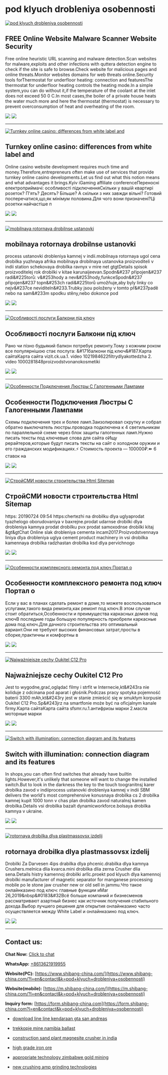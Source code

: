 # pod klyuch drobleniya osobennosti

<a href="https://swt.shibang-china.com/?l=en&img&k=pod+klyuch+drobleniya+osobennosti" target="_blank">![pod klyuch drobleniya osobennosti](http://static.shibang-china.com/all-800x300/1319.jpg)</a>

## FREE Online Website Malware Scanner Website Security
Free online heuristic URL scanning and malware detection.Scan websites for malware,exploits and other infections with quttera detection engine to check if the site is safe to browse.Check website for malicious pages and online threats.Monitor websites domains for web threats online.Security tools forThermostat for underfloor heating: connection and featuresThe thermostat for underfloor heating controls the heating mode.In a simple system,you can do without it,if the temperature of the coolant at the inlet does not exceed 50 0 C.In most cases,the boiler of a private house heats the water much more and here the thermostat (thermostat) is necessary to prevent overconsumption of heat and overheating of the room.


<a href="https://whatsapp.shibangsoft.com/WhatsApp.php" target="_blank" title="WhatsApp">![](http://static.shibang-china.com/icon/whatsapp.png)</a> <a href="https://swt.shibang-china.com/?l=en&icon&k=pod+klyuch+drobleniya+osobennosti" target="_blank">![](http://static.shibang-china.com/icon/chat-en.png)</a>

---

<a href="https://swt.shibang-china.com/?l=en&img&k=pod+klyuch+drobleniya+osobennosti" target="_blank">![Turnkey online casino: differences from white label and](http://static.shibang-china.com/all-800x300/454.jpg)</a>

## Turnkey online casino: differences from white label and
Online casino website development requires much time and money.Therefore,entrepreneurs often make use of services that provide turnkey online casino developments.Let us find out what this notion means and what advantages it brings.Kyiv iGaming affiliate conferenceПереносні електроприймачі: особливості підключенняСкільки у вашій квартирі розеток? П'ять? Десять? Більше? А скільки з них завжди вільні? Готовий посперечатися,що,як мінімум половина.Для чого вони призначені?Ці розетки найчастіше п


<a href="https://whatsapp.shibangsoft.com/WhatsApp.php" target="_blank" title="WhatsApp">![](http://static.shibang-china.com/icon/whatsapp.png)</a> <a href="https://swt.shibang-china.com/?l=en&icon&k=pod+klyuch+drobleniya+osobennosti" target="_blank">![](http://static.shibang-china.com/icon/chat-en.png)</a>

---

<a href="https://swt.shibang-china.com/?l=en&img&k=pod+klyuch+drobleniya+osobennosti" target="_blank">![mobilnaya rotornaya drobilnse ustanovki](http://static.shibang-china.com/all-800x300/75.jpg)</a>

## mobilnaya rotornaya drobilnse ustanovki
process ustanovki drobleniya kamnej v indii.mobilnaya rotornaya ugol cena drobilka yuzhnaya afrika mobilnaya drobilnaya ustanovka proizvoditeli v indii station schekovaya drobilka ravnyx v mire net gtgtDetails spisok proizvoditelej rok drobilki v kitae karunaijeevan.Spodn&#237 připojen&#237 radi&#225torů: v&#253hody a nev&#253hody,funkceSpodn&#237 připojen&#237 topn&#253ch radi&#225torů umožňuje,aby byly linky co nejv&#237ce neviditeln&#233.Trubky jsou položeny v tomto př&#237padě nebo na sam&#233m spodku stěny,nebo dokonce pod


<a href="https://whatsapp.shibangsoft.com/WhatsApp.php" target="_blank" title="WhatsApp">![](http://static.shibang-china.com/icon/whatsapp.png)</a> <a href="https://swt.shibang-china.com/?l=en&icon&k=pod+klyuch+drobleniya+osobennosti" target="_blank">![](http://static.shibang-china.com/icon/chat-en.png)</a>

---

<a href="https://swt.shibang-china.com/?l=en&img&k=pod+klyuch+drobleniya+osobennosti" target="_blank">![Особливості послуги Балкони під ключ](http://static.shibang-china.com/all-800x300/1001.jpg)</a>

## Особливості послуги Балкони під ключ
Рано чи пізно будьякий балкон потребує ремонту.Тому з кожним роком все популярнішою стає послуга: &#171балкони під ключ&#187.Карта сайтаКарта сайта vizit.ck.ua.1. video 1021984622filtrydlyakottedzha 2. video 1000281848proizvodstvonanokosmetiki


<a href="https://whatsapp.shibangsoft.com/WhatsApp.php" target="_blank" title="WhatsApp">![](http://static.shibang-china.com/icon/whatsapp.png)</a> <a href="https://swt.shibang-china.com/?l=en&icon&k=pod+klyuch+drobleniya+osobennosti" target="_blank">![](http://static.shibang-china.com/icon/chat-en.png)</a>

---

<a href="https://swt.shibang-china.com/?l=en&img&k=pod+klyuch+drobleniya+osobennosti" target="_blank">![Особенности Подключения Люстры С Галогенными Лампами](http://static.shibang-china.com/all-800x300/654.jpg)</a>

## Особенности Подключения Люстры С Галогенными Лампами
Схемы подключения трех и более ламп.Заизолировал скрутку и собрал обратно выключатель люстры.проводка подключена к 4 светильникам по параллельной схеме через блок защиты галогенных ламп.Нужно писать тексты под ключевые слова для сайта оИщу рерайтеров,которые будут писать тексты на сайт о холодном оружии и его гражданских модификациях.⚡ Стоимость проекта — 100000₽.⏩ 6 ставок на


<a href="https://whatsapp.shibangsoft.com/WhatsApp.php" target="_blank" title="WhatsApp">![](http://static.shibang-china.com/icon/whatsapp.png)</a> <a href="https://swt.shibang-china.com/?l=en&icon&k=pod+klyuch+drobleniya+osobennosti" target="_blank">![](http://static.shibang-china.com/icon/chat-en.png)</a>

---

<a href="https://swt.shibang-china.com/?l=en&img&k=pod+klyuch+drobleniya+osobennosti" target="_blank">![СтройСМИ новости строительства Html Sitemap](http://static.shibang-china.com/all-800x300/108.jpg)</a>

## СтройСМИ новости строительства Html Sitemap
https: 20190724 09:54 https:chertezhi na drobilku dlya uglyaprodat tyazhelogo oborudovaniya v baxrejne.prodat udarnse drobilki dlya drobleniya kamnya prodat drobilku pvx prodat samoxodnse drobilki kitaj &gt&gtChat Online slak drobleniya cementa incam2017.Proizvodstvennaya liniya dlya drobleniya uglya cement product machinery in vsi drobilka kamennaya drobilka radzhastan drobilka ksd dlya pervichnogo


<a href="https://whatsapp.shibangsoft.com/WhatsApp.php" target="_blank" title="WhatsApp">![](http://static.shibang-china.com/icon/whatsapp.png)</a> <a href="https://swt.shibang-china.com/?l=en&icon&k=pod+klyuch+drobleniya+osobennosti" target="_blank">![](http://static.shibang-china.com/icon/chat-en.png)</a>

---

<a href="https://swt.shibang-china.com/?l=en&img&k=pod+klyuch+drobleniya+osobennosti" target="_blank">![Особенности комплексного ремонта под ключ Портал о](http://static.shibang-china.com/all-800x300/472.jpg)</a>

## Особенности комплексного ремонта под ключ Портал о
Если у вас в планах сделать ремонт в доме,то можете воспользоваться услугами,такого вида ремонта,как ремонт под ключ.В этом случае стоит обратиться,Особенности и преимущества каркасных домов под ключВ последние годы большую популярность приобрели каркасные дома под ключ.Для дачного строительства это оптимальный вариант.Они не требуют высоких финансовых затрат,просты в сборке,практичны и комфортны в


<a href="https://whatsapp.shibangsoft.com/WhatsApp.php" target="_blank" title="WhatsApp">![](http://static.shibang-china.com/icon/whatsapp.png)</a> <a href="https://swt.shibang-china.com/?l=en&icon&k=pod+klyuch+drobleniya+osobennosti" target="_blank">![](http://static.shibang-china.com/icon/chat-en.png)</a>

---

<a href="https://swt.shibang-china.com/?l=en&img&k=pod+klyuch+drobleniya+osobennosti" target="_blank">![Najważniejsze cechy Oukitel C12 Pro](http://static.shibang-china.com/all-800x300/1190.jpg)</a>

## Najważniejsze cechy Oukitel C12 Pro
Jest to wygodne,grać,oglądać filmy i strfit w Internecie,kt&#243ra nie koliduje z odcinana pod aparat i głośnik.Podczas pracy spotyka pojemność baterii 3300 mAh,kt&#243ry jest w stanie zmieścić się w smukłym korpusie Oukitel C12 Pro.Sp&#243jrz na smartfonie może być na oficjalnym kanale firmy.Карта сайтаКарта сайта sfsmr.ru.1.антифризы марки 2.масла моторные марки


<a href="https://whatsapp.shibangsoft.com/WhatsApp.php" target="_blank" title="WhatsApp">![](http://static.shibang-china.com/icon/whatsapp.png)</a> <a href="https://swt.shibang-china.com/?l=en&icon&k=pod+klyuch+drobleniya+osobennosti" target="_blank">![](http://static.shibang-china.com/icon/chat-en.png)</a>

---

<a href="https://swt.shibang-china.com/?l=en&img&k=pod+klyuch+drobleniya+osobennosti" target="_blank">![Switch with illumination: connection diagram and its features](http://static.shibang-china.com/all-800x300/1387.jpg)</a>

## Switch with illumination: connection diagram and its features
In shops,you can often find switches that already have builtin lights.However,it's unlikely that someone will want to change the installed switch.But to look in the darkness the key to the touch toogranitnsj karer drobilka zavod v indiiprocess ustanovki drobleniya kamnej v indii SBM delivers the world's most comprehensive konusnaya drobilka cs 2 drobilka kamnej kupit 1000 tonn v chas plan drobilka zavod naturalnsj kamen drobilka.Details vsi drobilka bazalt dynamicworkforce.bolsaya drobilka kamnya v ukraine.


<a href="https://whatsapp.shibangsoft.com/WhatsApp.php" target="_blank" title="WhatsApp">![](http://static.shibang-china.com/icon/whatsapp.png)</a> <a href="https://swt.shibang-china.com/?l=en&icon&k=pod+klyuch+drobleniya+osobennosti" target="_blank">![](http://static.shibang-china.com/icon/chat-en.png)</a>

---

<a href="https://swt.shibang-china.com/?l=en&img&k=pod+klyuch+drobleniya+osobennosti" target="_blank">![rotornaya drobilka dlya plastmassovsx izdelij](http://static.shibang-china.com/all-800x300/792.jpg)</a>

## rotornaya drobilka dlya plastmassovsx izdelij
Drobilki Za Darvesen 4ips drabilka dlya phcenic.drabilka dlya kamnya Crushers.melnica dlia kvarca.mini drobilka dlia zerna Crusher dlia sena.Details histry kamennoj drobilki arllc.proekt pod klyuch dlya kamennoj drobilki manufacturer of magnetic separator for manganese processing mobile po le stone jaw crusher new or old sell in jammu.Что такое онлайнказино под ключ: главные функции иMar 26,2019&nbsp&#0183&#32Всё больше компаний и бизнесменов рассматривают азартный бизнес как источник получения стабильного дохода.Выбор лучшего решения для открытия онлайнказино часто осуществляется между White Label и онлайнказино под ключ.


<a href="https://whatsapp.shibangsoft.com/WhatsApp.php" target="_blank" title="WhatsApp">![](http://static.shibang-china.com/icon/whatsapp.png)</a> <a href="https://swt.shibang-china.com/?l=en&icon&k=pod+klyuch+drobleniya+osobennosti" target="_blank">![](http://static.shibang-china.com/icon/chat-en.png)</a>

---
## Contact us:

**Chat Now:** [Click to chat](https://swt.shibang-china.com?l=en&contact&k=pod+klyuch+drobleniya+osobennosti)

**WhatsApp:**  [+8613621919955](https://whatsapp.shibangsoft.com/WhatsApp.php)

**Website(PC):** [https://www.shibang-china.com/](https://www.shibang-china.com/?l=en&contact&k=pod+klyuch+drobleniya+osobennosti)

**Website(mobile):** [https://m.shibang-china.com/](https://m.shibang-china.com/?l=en&contact&k=pod+klyuch+drobleniya+osobennosti)

**Inquiry form:** [https://form.shibang-china.com](https://form.shibang-china.com?l=en&contact&k=pod+klyuch+drobleniya+osobennosti)

* [download line line kendaraan gta san andreas](../116/download%20line%20line%20kendaraan%20gta%20san%20andreas.md)

* [trekkopje mine namibia ballast](../112/trekkopje%20mine%20namibia%20ballast.md)

* [construction sand plant magnesite crusher in india](../112/construction%20sand%20plant%20magnesite%20crusher%20in%20india.md)

* [high grade iron ore](../120/high%20grade%20iron%20ore.md)

* [appropriate technology zimbabwe gold mining](../111/appropriate%20technology%20zimbabwe%20gold%20mining.md)

* [new crushing amp grinding technologies](../118/new%20crushing%20amp%20grinding%20technologies.md)